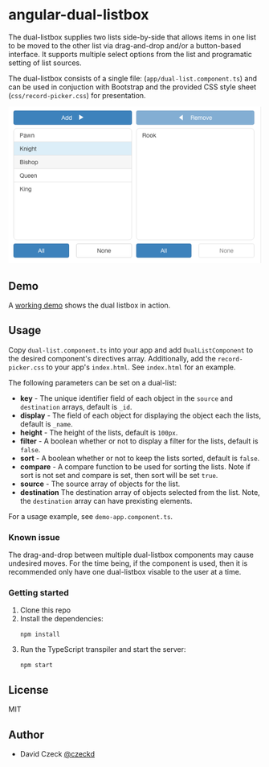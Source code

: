 # angular-dual-listbox

The dual-listbox supplies two lists side-by-side that allows items in one
list to be moved to the other list via drag-and-drop and/or a button-based
interface. It supports multiple select options from the list and programatic
setting of list sources.

The dual-listbox consists of a single file: (`app/dual-list.component.ts`)
and can be used in conjuction with Bootstrap and the provided CSS style 
sheet (`css/record-picker.css`) for presentation.

![Dual ListBox](images/dual-listbox.png)

## Demo

A [working demo](http://czeckd.github.io/angular-dual-listbox/demo/) shows
the dual listbox in action.


## Usage

Copy `dual-list.component.ts` into your app and add ``DualListComponent`` to 
the desired component's directives array. Additionally, add the 
`record-picker.css` to your app's `index.html`.  See `index.html` for an 
example.

The following parameters can be set on a dual-list: 
- **key** - The unique identifier field of each object in the `source` and 
`destination` arrays, default is ``_id``.
- **display** - The field of each object for displaying the object each the
lists, default is ``_name``.
- **height** - The height of the lists, default is ``100px``.
- **filter** - A boolean whether or not to display a filter for the lists,
default is ``false``.
- **sort** - A boolean whether or not to keep the lists sorted, default is 
``false``.
- **compare** - A compare function to be used for sorting the lists. Note if
sort is not set and compare is set, then sort will be set ``true``.
- **source** - The source array of objects for the list.
- **destination** The destination array of objects selected from the list.
Note, the ``destination`` array can have prexisting elements.

For a usage example, see `demo-app.component.ts`. 

### Known issue

The drag-and-drop between multiple dual-listbox components may cause 
undesired moves. For the time being, if the component is used, then it
is recommended only have one dual-listbox visable to the user at a time.


### Getting started

1. Clone this repo
1. Install the dependencies:
	```
    npm install
	```
1. Run the TypeScript transpiler and start the server:
	```
	npm start
	```

## License

MIT


## Author
- David Czeck [@czeckd](https://github.com/czeckd)
